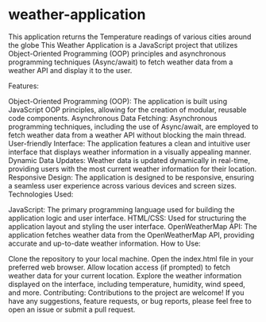# weather-application
This application returns the Temperature readings of various cities around the globe
This Weather Application is a JavaScript project that utilizes Object-Oriented Programming (OOP) principles and asynchronous programming techniques (Async/await) to fetch weather data from a weather API and display it to the user.

Features:

Object-Oriented Programming (OOP): The application is built using JavaScript OOP principles, allowing for the creation of modular, reusable code components.
Asynchronous Data Fetching: Asynchronous programming techniques, including the use of Async/await, are employed to fetch weather data from a weather API without blocking the main thread.
User-friendly Interface: The application features a clean and intuitive user interface that displays weather information in a visually appealing manner.
Dynamic Data Updates: Weather data is updated dynamically in real-time, providing users with the most current weather information for their location.
Responsive Design: The application is designed to be responsive, ensuring a seamless user experience across various devices and screen sizes.
Technologies Used:

JavaScript: The primary programming language used for building the application logic and user interface.
HTML/CSS: Used for structuring the application layout and styling the user interface.
OpenWeatherMap API: The application fetches weather data from the OpenWeatherMap API, providing accurate and up-to-date weather information.
How to Use:

Clone the repository to your local machine.
Open the index.html file in your preferred web browser.
Allow location access (if prompted) to fetch weather data for your current location.
Explore the weather information displayed on the interface, including temperature, humidity, wind speed, and more.
Contributing:
Contributions to the project are welcome! If you have any suggestions, feature requests, or bug reports, please feel free to open an issue or submit a pull request.
